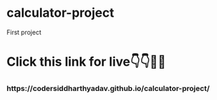 # calculator-project
First project
<h1>Click this link for live👇👇🙋🤔</h1>
<H3>https://codersiddharthyadav.github.io/calculator-project/
